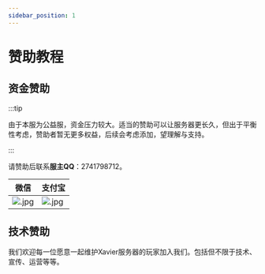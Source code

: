 ```yaml
---
sidebar_position: 1
---
```


# 赞助教程

## 资金赞助

:::tip

由于本服为公益服，资金压力较大。适当的赞助可以让服务器更长久，但出于平衡性考虑，赞助者暂无更多权益，后续会考虑添加，望理解与支持。

:::

请赞助后联系**服主QQ**：2741798712。

|**微信**|**支付宝**|
|-|-|
|![.jpg](https://s2.loli.net/2024/06/05/nNYy5BGCdTZaoeA.jpg)|![.jpg](https://s2.loli.net/2024/06/05/4oMnEAvUROyuXQ5.jpg)|

## 技术赞助

我们欢迎每一位愿意一起维护Xavier服务器的玩家加入我们。包括但不限于技术、宣传、运营等等。
